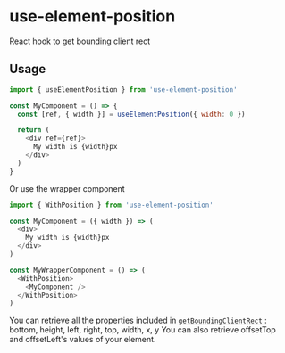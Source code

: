 # use-element-position

React hook to get bounding client rect

## Usage

```js
import { useElementPosition } from 'use-element-position'

const MyComponent = () => {
  const [ref, { width }] = useElementPosition({ width: 0 })

  return (
    <div ref={ref}>
      My width is {width}px
    </div>
  )
}
```

Or use the wrapper component

```js
import { WithPosition } from 'use-element-position'

const MyComponent = ({ width }) => (
  <div>
    My width is {width}px
  </div>
)

const MyWrapperComponent = () => (
  <WithPosition>
    <MyComponent />
  </WithPosition>
)
```

You can retrieve all the properties included in [`getBoundingClientRect`](https://developer.mozilla.org/en-US/docs/Web/API/Element/getBoundingClientRect) :
bottom, height, left, right, top, width, x, y
You can also retrieve offsetTop and offsetLeft's values of your element.
